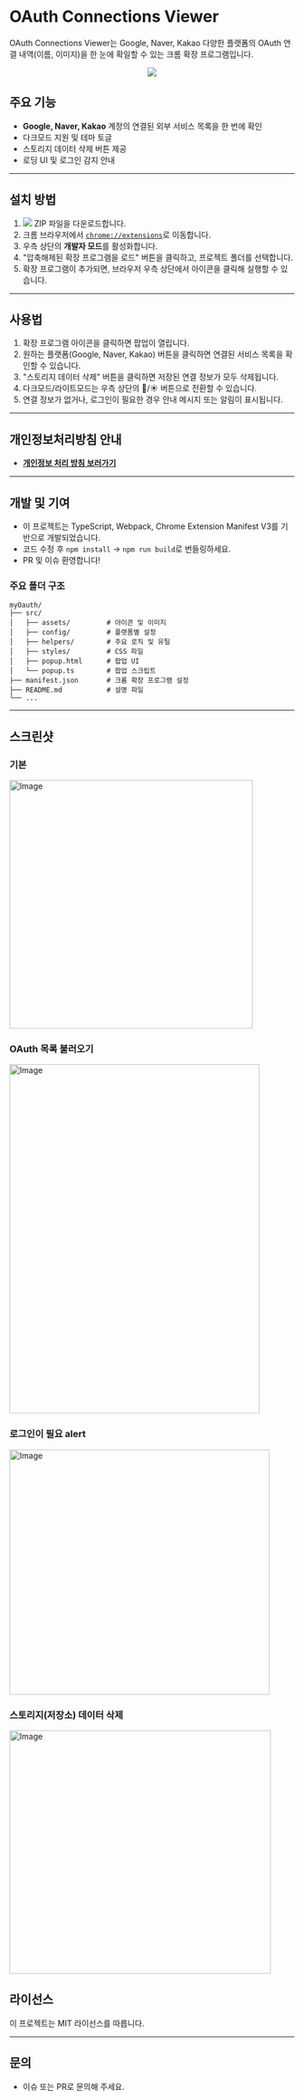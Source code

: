 # OAuth Connections Viewer

OAuth Connections Viewer는 Google, Naver, Kakao 다양한 플랫폼의 OAuth 연결 내역(이름, 이미지)을 한 눈에 확일할 수 있는 크롬 확장 프로그램입니다.

<div style="display:flex;align-items:center;justify-content:center"> 
    <a href="https://github.com/kimhyunmook/OAuth-Connections-Viewer/releases">
        <img src="https://img.shields.io/badge/download-blue">
    </a>
</div>

## 주요 기능

- **Google, Naver, Kakao** 계정의 연결된 외부 서비스 목록을 한 번에 확인
- 다크모드 지원 및 테마 토글
- 스토리지 데이터 삭제 버튼 제공
- 로딩 UI 및 로그인 감지 안내

---

## 설치 방법

1.  <a href="https://github.com/kimhyunmook/OAuth-Connections-Viewer/releases"><img src="https://img.shields.io/badge/download-blue"></a> ZIP 파일을 다운로드합니다.
2.  크롬 브라우저에서 <a href="https://chrome://extensions">`chrome://extensions`</a>로 이동합니다.
3.  우측 상단의 **개발자 모드**를 활성화합니다.
4.  "압축해제된 확장 프로그램을 로드" 버튼을 클릭하고, 프로젝트 폴더를 선택합니다.
5.  확장 프로그램이 추가되면, 브라우저 우측 상단에서 아이콘을 클릭해 실행할 수 있습니다.

---

## 사용법

1. 확장 프로그램 아이콘을 클릭하면 팝업이 열립니다.
2. 원하는 플랫폼(Google, Naver, Kakao) 버튼을 클릭하면 연결된 서비스 목록을 확인할 수 있습니다.
3. "스토리지 데이터 삭제" 버튼을 클릭하면 저장된 연결 정보가 모두 삭제됩니다.
4. 다크모드/라이트모드는 우측 상단의 🌙/☀️ 버튼으로 전환할 수 있습니다.
5. 연결 정보가 없거나, 로그인이 필요한 경우 안내 메시지 또는 알림이 표시됩니다.

---

## 개인정보처리방침 안내

- **<a href="https://kimhyunmook.github.io/oauth-policy/">개인정보 처리 방침 보러가기</a>**

---

## 개발 및 기여

- 이 프로젝트는 TypeScript, Webpack, Chrome Extension Manifest V3를 기반으로 개발되었습니다.
- 코드 수정 후 `npm install` → `npm run build`로 번들링하세요.
- PR 및 이슈 환영합니다!

### 주요 폴더 구조

```
myOauth/
├── src/
│   ├── assets/         # 아이콘 및 이미지
│   ├── config/         # 플랫폼별 설정
│   ├── helpers/        # 주요 로직 및 유틸
│   ├── styles/         # CSS 파일
│   ├── popup.html      # 팝업 UI
│   └── popup.ts        # 팝업 스크립트
├── manifest.json       # 크롬 확장 프로그램 설정
├── README.md           # 설명 파일
└── ...
```

---

## 스크린샷

### 기본

<img width="430" height="439" alt="Image" src="https://github.com/user-attachments/assets/d9c74e1c-bec3-415e-bf64-cce66de97a5f" />

### OAuth 목록 불러오기

<img width="442" height="617" alt="Image" src="https://github.com/user-attachments/assets/4ea510b6-f4e3-43fb-ba3d-a5afd1c83edb" />

### 로그인이 필요 alert

<img width="460" height="433" alt="Image" src="https://github.com/user-attachments/assets/4fb23a0d-4d95-482e-bb3a-2b76acfeefc9" />

### 스토리지(저장소) 데이터 삭제

<img width="462" height="430" alt="Image" src="https://github.com/user-attachments/assets/7ab982e1-1f98-4288-9387-7e5260ba1642" />

## 라이선스

이 프로젝트는 MIT 라이선스를 따릅니다.

---

## 문의

- 이슈 또는 PR로 문의해 주세요.
